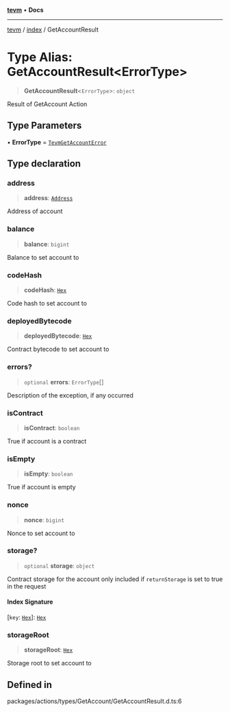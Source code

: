 [**tevm**](../../README.md) • **Docs**

***

[tevm](../../modules.md) / [index](../README.md) / GetAccountResult

# Type Alias: GetAccountResult\<ErrorType\>

> **GetAccountResult**\<`ErrorType`\>: `object`

Result of GetAccount Action

## Type Parameters

• **ErrorType** = [`TevmGetAccountError`](TevmGetAccountError.md)

## Type declaration

### address

> **address**: [`Address`](../../actions/type-aliases/Address.md)

Address of account

### balance

> **balance**: `bigint`

Balance to set account to

### codeHash

> **codeHash**: [`Hex`](../../actions/type-aliases/Hex.md)

Code hash to set account to

### deployedBytecode

> **deployedBytecode**: [`Hex`](../../actions/type-aliases/Hex.md)

Contract bytecode to set account to

### errors?

> `optional` **errors**: `ErrorType`[]

Description of the exception, if any occurred

### isContract

> **isContract**: `boolean`

True if account is a contract

### isEmpty

> **isEmpty**: `boolean`

True if account is empty

### nonce

> **nonce**: `bigint`

Nonce to set account to

### storage?

> `optional` **storage**: `object`

Contract storage for the account
only included if `returnStorage` is set to true in the request

#### Index Signature

 \[`key`: [`Hex`](../../actions/type-aliases/Hex.md)\]: [`Hex`](../../actions/type-aliases/Hex.md)

### storageRoot

> **storageRoot**: [`Hex`](../../actions/type-aliases/Hex.md)

Storage root to set account to

## Defined in

packages/actions/types/GetAccount/GetAccountResult.d.ts:6

